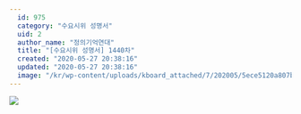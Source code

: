 ```yaml
---
  id: 975
  category: "수요시위 성명서"
  uid: 2
  author_name: "정의기억연대"
  title: "[수요시위 성명서] 1440차"
  created: "2020-05-27 20:38:16"
  updated: "2020-05-27 20:38:16"
  image: "/kr/wp-content/uploads/kboard_attached/7/202005/5ece5120a807b1709774.jpg"
---
```

![](/kr/wp-content/uploads/kboard_attached/7/202005/5ece5120a807b1709774.jpg)